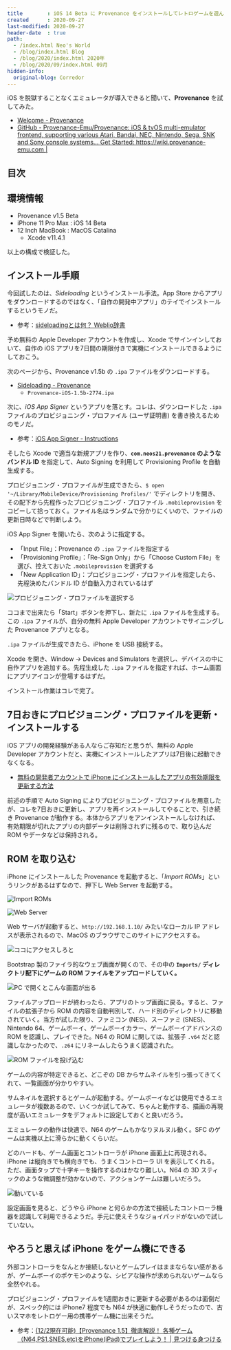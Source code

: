 ```yaml
---
title        : iOS 14 Beta に Provenance をインストールしてレトロゲームを遊んでみた
created      : 2020-09-27
last-modified: 2020-09-27
header-date  : true
path:
  - /index.html Neo's World
  - /blog/index.html Blog
  - /blog/2020/index.html 2020年
  - /blog/2020/09/index.html 09月
hidden-info:
  original-blog: Corredor
---
```


iOS を脱獄することなくエミュレータが導入できると聞いて、**Provenance** を試してみた。

- [Welcome - Provenance](https://wiki.provenance-emu.com/)
- [GitHub - Provenance-Emu/Provenance: iOS & tvOS multi-emulator frontend, supporting various Atari, Bandai, NEC, Nintendo, Sega, SNK and Sony console systems… Get Started: https://wiki.provenance-emu.com |](https://github.com/Provenance-Emu/Provenance)

## 目次

## 環境情報

- Provenance v1.5 Beta
- iPhone 11 Pro Max : iOS 14 Beta
- 12 Inch MacBook : MacOS Catalina
  - Xcode v11.4.1

以上の構成で検証した。

## インストール手順

今回試したのは、*Sideloading* というインストール手法。App Store からアプリをダウンロードするのではなく、「自作の開発中アプリ」のテイでインストールするというモノだ。

- 参考：[sideloadingとは何？ Weblio辞書](https://www.weblio.jp/content/sideloading)

予め無料の Apple Developer アカウントを作成し、Xcode でサインインしておいて、自作の iOS アプリを7日間の期限付きで実機にインストールできるようにしておこう。

次のページから、Provenance v1.5b の `.ipa` ファイルをダウンロードする。

- [Sideloading - Provenance](https://wiki.provenance-emu.com/installation-and-usage/installing-provenance/sideloading)
  - `Provenance-iOS-1.5b-2774.ipa`

次に、*iOS App Signer* というアプリを落とす。コレは、ダウンロードした `.ipa` ファイルのプロビジョニング・プロファイル (ユーザ証明書) を書き換えるためのモノだ。

- 参考：[iOS App Signer - Instructions](https://dantheman827.github.io/ios-app-signer/)

そしたら Xcode で適当な新規アプリを作り、**`com.neos21.provenance` のようなバンドル ID** を指定して、Auto Signing を利用して Provisioning Profile を自動生成する。

プロビジョニング・プロファイルが生成できたら、`$ open '~/Library/MobileDevice/Provisioning Profiles/'` でディレクトリを開き、その配下から先程作ったプロビジョニング・プロファイル `.mobileprovision` をコピーして拾っておく。ファイル名はランダムで分かりにくいので、ファイルの更新日時などで判断しよう。

iOS App Signer を開いたら、次のように指定する。

- 「Input File」：Provenance の `.ipa` ファイルを指定する
- 「Provisioning Profile」：「Re-Sign Only」から「Choose Custom File」を選び、控えておいた `.mobileprovision` を選択する
- 「New Application ID」：プロビジョニング・プロファイルを指定したら、先程決めたバンドル ID が自動入力されているはず

![プロビジョニング・プロファイルを選択する](27-03-01.png)

ココまで出来たら「Start」ボタンを押下し、新たに `.ipa` ファイルを生成する。この `.ipa` ファイルが、自分の無料 Apple Developer アカウントでサイニングした Provenance アプリとなる。

`.ipa` ファイルが生成できたら、iPhone を USB 接続する。

Xcode を開き、Window → Devices and Simulators を選択し、デバイスの中に自作アプリを追加する。先程生成した `.ipa` ファイルを指定すれば、ホーム画面にアプリアイコンが登場するはずだ。

インストール作業はコレで完了。

## 7日おきにプロビジョニング・プロファイルを更新・インストールする

iOS アプリの開発経験がある人ならご存知だと思うが、無料の Apple Developer アカウントだと、実機にインストールしたアプリは7日後に起動できなくなる。

- [無料の開発者アカウントで iPhone にインストールしたアプリの有効期限を更新する方法](/blog/2018/04/17-01.html)

前述の手順で Auto Signing によりプロビジョニング・プロファイルを用意したが、コレを7日おきに更新し、アプリを再インストールしてやることで、引き続き Provenance が動作する。本体からアプリをアンインストールしなければ、有効期限が切れたアプリの内部データは削除されずに残るので、取り込んだ ROM やデータなどは保持される。

## ROM を取り込む

iPhone にインストールした Provenance を起動すると、「*Import ROMs*」というリンクがあるはずなので、押下し Web Server を起動する。

![Import ROMs](27-03-02.png)

![Web Server](27-03-03.png)

Web サーバが起動すると、`http://192.168.1.10/` みたいなローカル IP アドレスが表示されるので、MacOS のブラウザでこのサイトにアクセスする。

![ココにアクセスしろと](27-03-04.png)

Bootstrap 製のファイラ的なウェブ画面が開くので、その中の **`Imports/` ディレクトリ配下にゲームの ROM ファイルをアップロードしていく。**

![PC で開くとこんな画面が出る](27-03-05.png)

ファイルアップロードが終わったら、アプリのトップ画面に戻る。すると、ファイルの拡張子から ROM の内容を自動判別して、ハード別のディレクトリに移動されていく。当方が試した限り、ファミコン (NES)、スーファミ (SNES)、Nintendo 64、ゲームボーイ、ゲームボーイカラー、ゲームボーイアドバンスの ROM を認識し、プレイできた。N64 の ROM に関しては、拡張子 `.v64` だと認識しなかったので、`.z64` にリネームしたらうまく認識された。

![ROM ファイルを投げ込む](27-03-06.png)

ゲームの内容が特定できると、どこぞの DB からサムネイルを引っ張ってきてくれて、一覧画面が分かりやすい。

サムネイルを選択するとゲームが起動する。ゲームボーイなどは使用できるエミュレータが複数あるので、いくつか試してみて、ちゃんと動作する、描画の再現度が高いエミュレータをデフォルトに設定しておくと良いだろう。

エミュレータの動作は快適で、N64 のゲームもかなりヌルヌル動く。SFC のゲームは実機以上に滑らかに動くくらいだ。

どのハードも、ゲーム画面とコントローラが iPhone 画面上に再現される。iPhone は縦向きでも横向きでも、うまくコントローラ UI を表示してくれる。ただ、画面タップで十字キーを操作するのはかなり難しい。N64 の 3D スティックのような微調整が効かないので、アクションゲームは難しいだろう。

![動いている](27-03-07.png)

設定画面を見ると、どうやら iPhone と何らかの方法で接続したコントローラ機器を認識して利用できるようだ。手元に使えそうなジョイパッドがないので試していない。

## やろうと思えば iPhone をゲーム機にできる

外部コントローラをなんとか接続しないとゲームプレイはままならない感があるが、ゲームボーイのポケモンのような、シビアな操作が求められないゲームなら全然やれる。

プロビジョニング・プロファイルを1週間おきに更新する必要があるのは面倒だが、スペック的には iPhone7 程度でも N64 が快適に動作しそうだったので、古いスマホをレトロゲー用の携帯ゲーム機に出来そうだ。

- 参考：[(12/2現在可能)【Provenance 1.5】徹底解説！ 各種ゲーム（N64,PS1,SNES,etc)をiPhone(iPad)でプレイしよう！ | 見つける身つける](https://koulog.sakura.ne.jp/1234.html)
